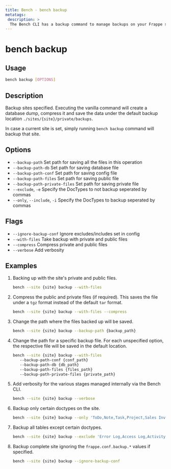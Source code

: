 ```yaml
---
title: Bench - bench backup
metatags:
 description: >
  The Bench CLI has a backup command to manage backups on your Frappe sites.
---
```


# bench backup

## Usage

```bash
bench backup [OPTIONS]
```

## Description

Backup sites specified. Executing the vanilla command will create a database
dump, compress it and save the data under the default backup location
`./sites/{site}/private/backups`.

In case a current site is set, simply running `bench backup` command will backup
that site.

## Options

  - `--backup-path` Set path for saving all the files in this operation
  - `--backup-path-db` Set path for saving database file
  - `--backup-path-conf` Set path for saving config file
  - `--backup-path-files` Set path for saving public file
  - `--backup-path-private-files` Set path for saving private file
  - `--exclude`, `-e` Specify the DocTypes to not backup seperated by commas
  - `--only`, `--include`, `-i` Specify the DocTypes to backup seperated by commas

## Flags

  - `--ignore-backup-conf` Ignore excludes/includes set in config
  - `--with-files` Take backup with private and public files
  - `--compress` Compress private and public files
  - `--verbose` Add verbosity


## Examples

1. Backing up with the site's private and public files.

   ```bash
   bench --site {site} backup --with-files
   ```

1. Compress the public and private files (if required). This saves the file
   under a `tgz` format instead of the default `tar` format.

   ```bash
   bench --site {site} backup --with-files --compress
   ```

1. Change the path where the files backed up will be saved.

    ```bash
   bench --site {site} backup --backup-path {backup_path}
    ```

1. Change the path for a specific backup file. For each unspecified option, the
   respective file will be saved in the default location.

   ```bash
   bench --site {site} backup --with-files
      --backup-path-conf {conf_path}
      --backup-path-db {db_path}
      --backup-path-files {files_path}
      --backup-path-private-files {private_path}
   ```

1. Add verbosity for the various stages managed internally via the Bench CLI.

    ```bash
   bench --site {site} backup --verbose
    ```

1. Backup only certain doctypes on the site.

    ```bash
   bench --site {site} backup --only 'ToDo,Note,Task,Project,Sales Invoice'
    ```

1. Backup all tables except certain doctypes.

    ```bash
   bench --site {site} backup --exclude 'Error Log,Access Log,Activity Log,Version'
    ```

1. Backup complete site ignoring the `frappe.conf.backup.*` values if specified.

    ```bash
   bench --site {site} backup --ignore-backup-conf
    ```
